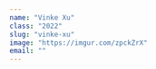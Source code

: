 ```yaml
---
name: "Vinke Xu"
class: "2022"
slug: "vinke-xu"
image: "https://imgur.com/zpckZrX"
email: ""
---
```

